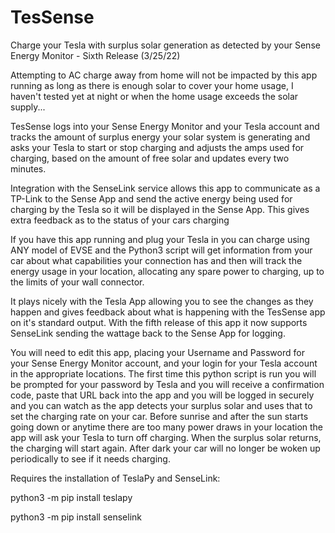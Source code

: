 # TesSense
Charge your Tesla with surplus solar generation as detected by your Sense Energy Monitor - Sixth Release (3/25/22)

Attempting to AC charge away from home will not be impacted by this app running as long as there is
enough solar to cover your home usage, I haven't tested yet at night or when the home usage exceeds 
the solar supply...

TesSense logs into your Sense Energy Monitor and your Tesla account and tracks the amount of surplus 
energy your solar system is generating and asks your Tesla to start or stop charging and adjusts the 
amps used for charging, based on the amount of free solar and updates every two minutes.

Integration with the SenseLink service allows this app to communicate as a TP-Link to the Sense App and 
send the active energy being used for charging by the Tesla so it will be displayed in the Sense App.
This gives extra feedback as to the status of your cars charging

If you have this app running and plug your Tesla in you can charge using ANY model of EVSE and the 
Python3 script will get information from your car about what capabilities your connection has and then 
will track the energy usage in your location, allocating any spare power to charging, up to the limits 
of your wall connector.

It plays nicely with the Tesla App allowing you to see the changes as they happen and gives feedback 
about what is happening with the TesSense app on it's standard output. With the fifth release of this
app it now supports SenseLink sending the wattage back to the Sense App for logging.

You will need to edit this app, placing your Username and Password for your Sense Energy Monitor account, 
and your login for your Tesla account in the appropriate locations. The first time this python script 
is run you will be prompted for your password by Tesla and you will receive a confirmation code, paste 
that URL back into the app and you will be logged in securely and you can watch as the app detects your 
surplus solar and uses that to set the charging rate on your car. Before sunrise and after the sun starts 
going down or anytime there are too many power draws in your location the app will ask your Tesla to turn 
off charging. When the surplus solar returns, the charging will start again. After dark your car will no 
longer be woken up periodically to see if it needs charging. 

Requires the installation of TeslaPy and SenseLink:

python3 -m pip install teslapy

python3 -m pip install senselink
